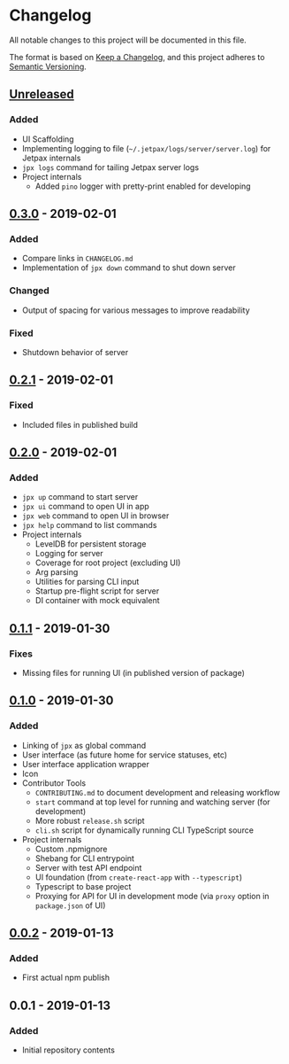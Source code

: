 # Changelog
All notable changes to this project will be documented in this file.

The format is based on [Keep a Changelog](https://keepachangelog.com/en/1.0.0/),
and this project adheres to [Semantic Versioning](https://semver.org/spec/v2.0.0.html).

## [Unreleased]
### Added
- UI Scaffolding
- Implementing logging to file (`~/.jetpax/logs/server/server.log`) for Jetpax internals
- `jpx logs` command for tailing Jetpax server logs
- Project internals
    - Added `pino` logger with pretty-print enabled for developing

## [0.3.0] - 2019-02-01
### Added
- Compare links in `CHANGELOG.md`
- Implementation of `jpx down` command to shut down server
### Changed
- Output of spacing for various messages to improve readability
### Fixed
- Shutdown behavior of server

## [0.2.1] - 2019-02-01
### Fixed
- Included files in published build

## [0.2.0] - 2019-02-01
### Added
- `jpx up` command to start server
- `jpx ui` command to open UI in app
- `jpx web` command to open UI in browser
- `jpx help` command to list commands
- Project internals
    - LevelDB for persistent storage
    - Logging for server
    - Coverage for root project (excluding UI)
    - Arg parsing
    - Utilities for parsing CLI input
    - Startup pre-flight script for server
    - DI container with mock equivalent

## [0.1.1] - 2019-01-30
### Fixes
- Missing files for running UI (in published version of package)

## [0.1.0] - 2019-01-30
### Added
- Linking of `jpx` as global command
- User interface (as future home for service statuses, etc)
- User interface application wrapper
- Icon
- Contributor Tools
    - `CONTRIBUTING.md` to document development and releasing workflow
    - `start` command at top level for running and watching server (for development)
    - More robust `release.sh` script
    - `cli.sh` script for dynamically running CLI TypeScript source
- Project internals
    - Custom .npmignore
    - Shebang for CLI entrypoint
    - Server with test API endpoint
    - UI foundation (from `create-react-app` with `--typescript`)
    - Typescript to base project
    - Proxying for API for UI in development mode (via `proxy` option in `package.json` of UI)


## [0.0.2] - 2019-01-13
### Added
- First actual npm publish

## 0.0.1 - 2019-01-13
### Added
- Initial repository contents

[Unreleased]: https://github.com/andyfleming/jetpax/compare/v0.3.0...HEAD
[0.3.0]: https://github.com/andyfleming/jetpax/compare/v0.2.1...v0.3.0
[0.2.1]: https://github.com/andyfleming/jetpax/compare/v0.2.0...v0.2.1
[0.2.0]: https://github.com/andyfleming/jetpax/compare/v0.1.1...v0.2.0
[0.1.1]: https://github.com/andyfleming/jetpax/compare/v0.1.0...v0.1.1
[0.1.0]: https://github.com/andyfleming/jetpax/compare/v0.0.2...v0.1.0
[0.0.2]: https://github.com/andyfleming/jetpax/compare/d9eb4b6...v0.0.2

